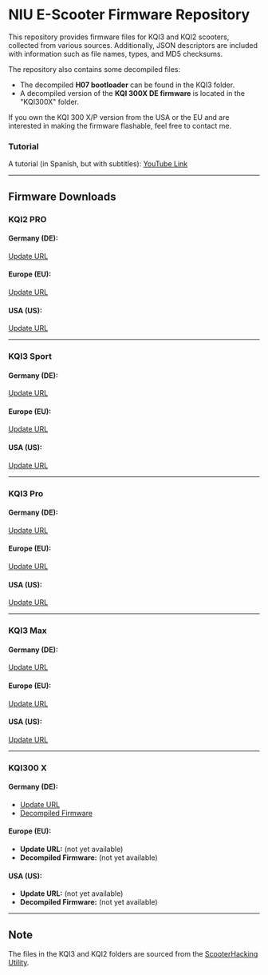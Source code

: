# NIU E-Scooter Firmware Repository

This repository provides firmware files for KQI3 and KQI2 scooters, collected from various sources. Additionally, JSON descriptors are included with information such as file names, types, and MD5 checksums.

The repository also contains some decompiled files:
- The decompiled **H07 bootloader** can be found in the KQI3 folder.
- A decompiled version of the **KQI 300X DE firmware** is located in the "KQI300X" folder.

If you own the KQI 300 X/P version from the USA or the EU and are interested in making the firmware flashable, feel free to contact me.

### Tutorial
A tutorial (in Spanish, but with subtitles): [YouTube Link](https://www.youtube.com/watch?v=40BTCnkcEHg)

---

## Firmware Downloads

### **KQI2 PRO**

#### Germany (DE):
[Update URL](https://raw.githubusercontent.com/davidpr0811/niu_firmware/main/KQI%202/Pro/DE/update.json)

#### Europe (EU):
[Update URL](https://raw.githubusercontent.com/davidpr0811/niu_firmware/main/KQI%202/Pro/EU/update.json)

#### USA (US):
[Update URL](https://raw.githubusercontent.com/davidpr0811/niu_firmware/main/KQI%202/Pro/US/update.json)

---

### **KQI3 Sport**

#### Germany (DE):
[Update URL](https://raw.githubusercontent.com/davidpr0811/niu_firmware/main/KQI%203/Sport/DE/update.json)

#### Europe (EU):
[Update URL](https://raw.githubusercontent.com/davidpr0811/niu_firmware/main/KQI%203/Sport/EU/update.json)

#### USA (US):
[Update URL](https://raw.githubusercontent.com/davidpr0811/niu_firmware/main/KQI%203/Sport/US/update.json)

---

### **KQI3 Pro**

#### Germany (DE):
[Update URL](https://raw.githubusercontent.com/davidpr0811/niu_firmware/main/KQI%203/Pro/DE/update.json)

#### Europe (EU):
[Update URL](https://raw.githubusercontent.com/davidpr0811/niu_firmware/main/KQI%203/Pro/EU/update.json)

#### USA (US):
[Update URL](https://raw.githubusercontent.com/davidpr0811/niu_firmware/main/KQI%203/Pro/US/update.json)

---

### **KQI3 Max**

#### Germany (DE):
[Update URL](https://raw.githubusercontent.com/davidpr0811/niu_firmware/main/KQI%203/Max/DE/update.json)

#### Europe (EU):
[Update URL](https://raw.githubusercontent.com/davidpr0811/niu_firmware/main/KQI%203/Max/EU/update.json)

#### USA (US):
[Update URL](https://raw.githubusercontent.com/davidpr0811/niu_firmware/main/KQI%203/Max/US/update.json)

---

### **KQI300 X**

#### Germany (DE):
- [Update URL](https://raw.githubusercontent.com/davidpr0811/niu_firmware/main/KQI%20300/x/de/update.json)
- [Decompiled Firmware](https://github.com/davidpr0811/niu_firmware/blob/main/KQI%20300/x/de/update.json)

#### Europe (EU):
- **Update URL:** (not yet available)
- **Decompiled Firmware:** (not yet available)

#### USA (US):
- **Update URL:** (not yet available)
- **Decompiled Firmware:** (not yet available)

---

## Note
The files in the KQI3 and KQI2 folders are sourced from the [ScooterHacking Utility](https://github.com/scooterhacking/niu_scooters).

